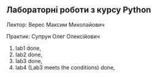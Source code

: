 ## Лабораторні роботи з курсу Python

Лектор: Верес Максим Миколайович

Практик: Супрун Олег Олексійович

1) lab1 done,
2) lab2 done,
3) lab3 done,
4) lab4 (Lab3 meets the conditions) done,
